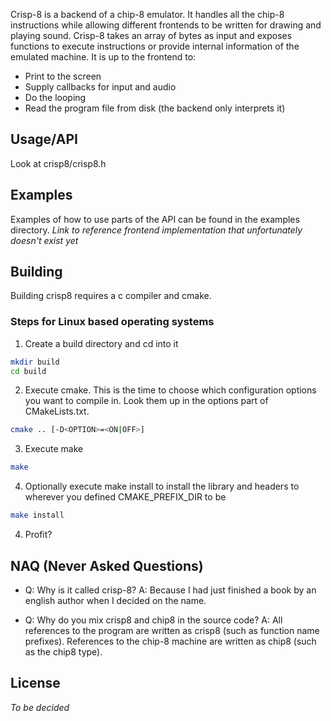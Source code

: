 Crisp-8 is a backend of a chip-8 emulator. It handles all the chip-8 instructions while allowing different frontends to be written for drawing and playing sound. Crisp-8 takes an array of bytes as input and exposes functions to execute instructions or provide internal information of the emulated machine. It is up to the frontend to:

- Print to the screen
- Supply callbacks for input and audio
- Do the looping
- Read the program file from disk (the backend only interprets it)

## Usage/API
Look at crisp8/crisp8.h

## Examples
Examples of how to use parts of the API can be found in the examples directory.
*Link to reference frontend implementation that unfortunately doesn't exist yet*

## Building
Building crisp8 requires a c compiler and cmake.

### Steps for Linux based operating systems
1. Create a build directory and cd into it
```sh
mkdir build
cd build
```
2. Execute cmake. This is the time to choose which configuration options you want to compile in. Look them up in the options part of CMakeLists.txt.
```sh
cmake .. [-D<OPTION>=<ON|OFF>]
```
3. Execute make
```sh
make
```
4. Optionally execute make install to install the library and headers to wherever you defined CMAKE\_PREFIX\_DIR to be
```sh
make install
```
4. Profit?

## NAQ (Never Asked Questions)
- Q: Why is it called crisp-8?
  A: Because I had just finished a book by an english author when I decided on the name.

- Q: Why do you mix crisp8 and chip8 in the source code?
  A: All references to the program are written as crisp8 (such as function name prefixes). References to the chip-8 machine are written as chip8 (such as the chip8 type).

## License
*To be decided*
